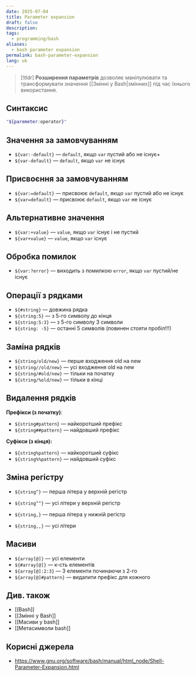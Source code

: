 ```yaml
---
date: 2025-07-04
title: Parameter expansion
draft: false
description: 
tags:
  - programming/bash
aliases:
  - bash parameter expansion
permalink: bash-parameter-expansion
lang: uk
---
```


> [!tldr]
> **Розширення параметрів** дозволяє маніпулювати та трансформувати значення [[Змінні у Bash|змінних]] під час їхнього використання.

## Синтаксис

```bash
"${paremeter:operator}"
```


## Значення за замовчуванням

- `${var:-default}` — `default`, якщо `var` пустий або не існує+
- `${var-default}` — `default`, якщо `var` не існує

## Присвоєння за замовчуванням

- `${var:=default}` —  присвоює `default`, якщо `var` пустий або не існує
- `${var=default}` — присвоює `default`, якщо `var` не існує

## Альтернативне значення

- `${var:+value}` — `value`, якщо `var` існує і не пустий
- `${var+value}` — `value`, якщо `var` існує

## Обробка помилок

- `${var:?error}` — виходить з помилкою `error`, якщо `var` пустий/не існує


## Операції з рядками

- `${#string}` — довжина рядка
- `${string:5}` — з 5-го символу до кінця
- `${string:5:3}` — з 5-го символу 3 символи
- `${string: -5}` — останні 5 символів (повинен стояти пробіл!!!)

## Заміна рядків

- `${string/old/new}` — перше входження old на new
- `${string//old/new}` — усі входження old на new
- `${string/#old/new}` — тільки на початку
- `${string/%old/new}` — тільки в кінці

## Видалення рядків

**Префікси (з початку)**:

- `${string#pattern}` — найкоротший префікс
- `${string##pattern}` — найдовший префікс

**Суфікси (з кінця):**

- `${string%pattern}` — найкоротший суфікс
- `${string%%pattern}` — найдовший суфікс

## Зміна регістру

- `${string^}` — перша літера у верхній регістр
- `${string^^}` — усі літери у верхній регістр

- `${string,}` — перша літера у нижній регістр
- `${string,,}` — усі літери

## Масиви

- `${array[@]}` — усі елементи
- `${#array[@]}` — к-сть елементів
- `${array[@]:2:3}` — 3 елементи починаючи з 2-го
- `${array[@]#pattern}` — видалити префікс для кожного



## Див. також

- [[Bash]]
- [[Змінні у Bash]]
- [[Масиви у bash]]
- [[Метасимволи bash]]

## Корисні джерела


- https://www.gnu.org/software/bash/manual/html_node/Shell-Parameter-Expansion.html